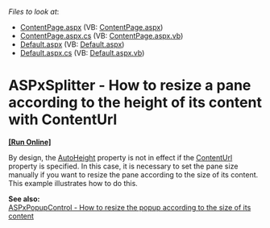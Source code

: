 <!-- default file list -->
*Files to look at*:

* [ContentPage.aspx](./CS/WebSite/ContentPage.aspx) (VB: [ContentPage.aspx](./VB/WebSite/ContentPage.aspx))
* [ContentPage.aspx.cs](./CS/WebSite/ContentPage.aspx.cs) (VB: [ContentPage.aspx.vb](./VB/WebSite/ContentPage.aspx.vb))
* [Default.aspx](./CS/WebSite/Default.aspx) (VB: [Default.aspx](./VB/WebSite/Default.aspx))
* [Default.aspx.cs](./CS/WebSite/Default.aspx.cs) (VB: [Default.aspx.vb](./VB/WebSite/Default.aspx.vb))
<!-- default file list end -->
# ASPxSplitter - How to resize a pane according to the height of its content with ContentUrl
<!-- run online -->
**[[Run Online]](https://codecentral.devexpress.com/e4212/)**
<!-- run online end -->


<p>By design, the <a href="http://documentation.devexpress.com/#AspNet/DevExpressWebASPxSplitterSplitterPane_AutoHeighttopic"><u>AutoHeight</u></a> property is not in effect if the <a href="http://documentation.devexpress.com/#AspNet/DevExpressWebASPxSplitterSplitterPane_ContentUrltopic"><u>ContentUrl</u></a> property is specified. In this case, it is necessary to set the pane size manually if you want to resize the pane according to the size of its content. This example illustrates how to do this.</p><p><strong>See </strong><strong>also:</strong><br />
<a href="https://www.devexpress.com/Support/Center/p/E2571">ASPxPopupControl - How to resize the popup according to the size of its content</a></p>

<br/>


